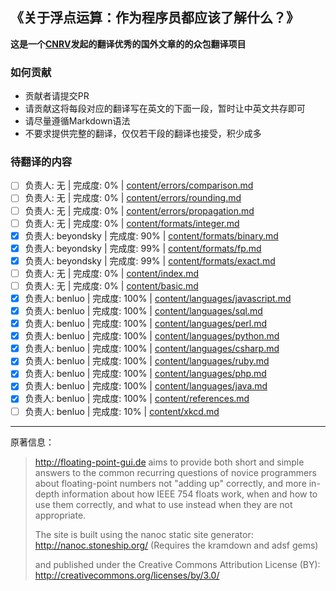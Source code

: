 ## 《关于浮点运算：作为程序员都应该了解什么？》

**这是一个[CNRV](https://cnrv.io)发起的翻译优秀的国外文章的的众包翻译项目**

### 如何贡献

- 贡献者请提交PR
- 请贡献这将每段对应的翻译写在英文的下面一段，暂时让中英文共存即可
- 请尽量遵循Markdown语法
- 不要求提供完整的翻译，仅仅若干段的翻译也接受，积少成多

### 待翻译的内容

- [ ] 负责人: 无 | 完成度: 0% | [content/errors/comparison.md](content/errors/comparison.md)
- [ ] 负责人: 无 | 完成度: 0% | [content/errors/rounding.md](content/errors/rounding.md)
- [ ] 负责人: 无 | 完成度: 0% | [content/errors/propagation.md](content/errors/propagation.md)
- [ ] 负责人: 无 | 完成度: 0% | [content/formats/integer.md](content/formats/integer.md)
- [x] 负责人: beyondsky | 完成度: 90% | [content/formats/binary.md](content/formats/binary.md)
- [x] 负责人: beyondsky | 完成度: 99% | [content/formats/fp.md](content/formats/fp.md)
- [x] 负责人: beyondsky | 完成度: 99% | [content/formats/exact.md](content/formats/exact.md)
- [ ] 负责人: 无 | 完成度: 0% | [content/index.md](content/index.md)
- [ ] 负责人: 无 | 完成度: 0% | [content/basic.md](content/basic.md)
- [x] 负责人: benluo | 完成度: 100% | [content/languages/javascript.md](content/languages/javascript.md)
- [x] 负责人: benluo | 完成度: 100% | [content/languages/sql.md](content/languages/sql.md)
- [x] 负责人: benluo | 完成度: 100% | [content/languages/perl.md](content/languages/perl.md)
- [x] 负责人: benluo | 完成度: 100% | [content/languages/python.md](content/languages/python.md)
- [x] 负责人: benluo | 完成度: 100% | [content/languages/csharp.md](content/languages/csharp.md)
- [x] 负责人: benluo | 完成度: 100% | [content/languages/ruby.md](content/languages/ruby.md)
- [x] 负责人: benluo | 完成度: 100% | [content/languages/php.md](content/languages/php.md)
- [x] 负责人: benluo | 完成度: 100% | [content/languages/java.md](content/languages/java.md)
- [x] 负责人: benluo | 完成度: 100% | [content/references.md](content/references.md)
- [ ] 负责人: benluo | 完成度: 10% | [content/xkcd.md](content/xkcd.md)

----

原著信息：

> http://floating-point-gui.de aims to provide both short and simple 
> answers to the common recurring questions of novice programmers
> about floating-point numbers not "adding up" correctly, and
> more in-depth information about how IEEE 754 floats work,
> when and how to use them correctly, and what to use instead
> when they are not appropriate.
>
> The site is built using the nanoc static site generator:
> http://nanoc.stoneship.org/ (Requires the kramdown and adsf gems)
> 
> and published under the Creative Commons Attribution License (BY):
> http://creativecommons.org/licenses/by/3.0/

